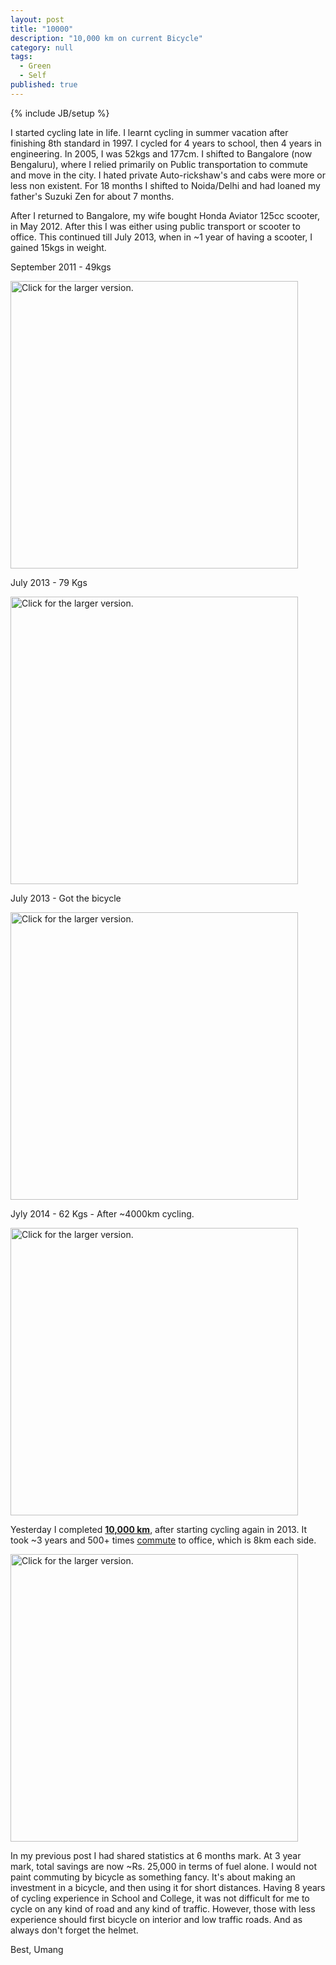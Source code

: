 ```yaml
---
layout: post
title: "10000"
description: "10,000 km on current Bicycle"
category: null
tags: 
  - Green
  - Self
published: true
---
```

 
{% include JB/setup %}

<p>I started cycling late in life. I learnt cycling in summer vacation after finishing 8th standard in 1997. I cycled for 4 years to school, then 4 years in engineering. In 2005, I was 52kgs and 177cm. I shifted to Bangalore (now Bengaluru), where I relied primarily on Public transportation to commute and move in the city. I hated private Auto-rickshaw's and cabs were more or less non existent. For 18 months I shifted to Noida/Delhi and had loaned my father's Suzuki Zen for about 7 months.</p>

After I returned to Bangalore, my wife bought Honda Aviator 125cc scooter, in May 2012. After this I was either using public transport or scooter to office. This continued till July 2013, when in ~1 year of having a scooter, I gained 15kgs in weight. 

September 2011 - 49kgs

<a href="https://drive.google.com/file/d/1O6eRyzU1zeb7-1Bt0MuMB_GHzJ0S2hnqAg/view?usp=sharing"><img src="https://drive.google.com/uc?export=view&id=1O6eRyzU1zeb7-1Bt0MuMB_GHzJ0S2hnqAg" style="width: 460px; max-width: 100%; height: auto" title="Click for the larger version." /></a>

July 2013 - 79 Kgs

<a href="https://drive.google.com/file/d/1JjAUZX3dZh2VOHwis4GcipL0wBU3txO8Dg/view?usp=sharing"><img src="https://drive.google.com/uc?export=view&id=1JjAUZX3dZh2VOHwis4GcipL0wBU3txO8Dg" style="width: 460px; max-width: 100%; height: auto" title="Click for the larger version." /></a>

July 2013 - Got the bicycle

<a href="https://drive.google.com/file/d/18MaaYF-9AZt2SzjxP0e23acMOGidgXMFAg/view?usp=sharing"><img src="https://drive.google.com/uc?export=view&id=18MaaYF-9AZt2SzjxP0e23acMOGidgXMFAg" style="width: 460px; max-width: 100%; height: auto" title="Click for the larger version." /></a>

Jyly 2014 - 62 Kgs - After ~4000km cycling.

<a href="https://drive.google.com/file/d/1RscZDU4kyLK_w48Z6hsgOMvia4ZY78A2bA/view?usp=sharing"><img src="https://drive.google.com/uc?export=view&id=1RscZDU4kyLK_w48Z6hsgOMvia4ZY78A2bA" style="width: 460px; max-width: 100%; height: auto" title="Click for the larger version." /></a>

Yesterday I completed **[10,000 km](https://www.strava.com/athletes/2301391)**, after starting cycling again in 2013. It took ~3 years and 500+ times [commute](http://umangsaini.in/2014/01/commute/) to office, which is 8km each side.

<a href="https://drive.google.com/file/d/1p3F_wzoEySYjPy0gldtSfJ-IuLiaI-6TKw/view?usp=sharing"><img src="https://drive.google.com/uc?export=view&id=1p3F_wzoEySYjPy0gldtSfJ-IuLiaI-6TKw" style="width: 460px; max-width: 100%; height: auto" title="Click for the larger version." /></a>

In my previous post I had shared statistics at 6 months mark. At 3 year mark, total savings are now ~Rs. 25,000 in terms of fuel alone. I would not paint commuting by bicycle as something fancy. It's about making an investment in a bicycle, and then using it for short distances. Having 8 years of cycling experience in School and College, it was not difficult for me to cycle on any kind of road and any kind of traffic. However, those with less experience should first bicycle on interior and low traffic roads. And as always don't forget the helmet.

Best, Umang





